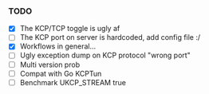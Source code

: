 ### TODO

- [x] The KCP/TCP toggle is ugly af
- [ ] The KCP port on server is hardcoded, add config file :/
- [x] Workflows in general...
- [ ] Ugly exception dump on KCP protocol "wrong port"
- [ ] Multi version prob
- [ ] Compat with Go KCPTun
- [ ] Benchmark UKCP_STREAM true
